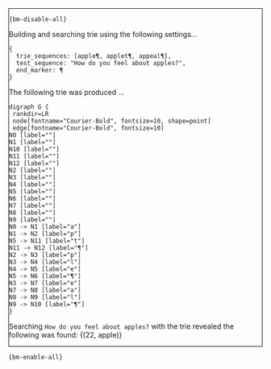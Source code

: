 <div style="border:1px solid black;">

`{bm-disable-all}`

Building and searching trie using the following settings...

```
{
  trie_sequences: [apple¶, applet¶, appeal¶],
  test_sequence: "How do you feel about apples?",
  end_marker: ¶
}

```


The following trie was produced ...

```{dot}
digraph G {
 rankdir=LR
 node[fontname="Courier-Bold", fontsize=10, shape=point]
 edge[fontname="Courier-Bold", fontsize=10]
N0 [label=""]
N1 [label=""]
N10 [label=""]
N11 [label=""]
N12 [label=""]
N2 [label=""]
N3 [label=""]
N4 [label=""]
N5 [label=""]
N6 [label=""]
N7 [label=""]
N8 [label=""]
N9 [label=""]
N0 -> N1 [label="a"]
N1 -> N2 [label="p"]
N5 -> N11 [label="t"]
N11 -> N12 [label="¶"]
N2 -> N3 [label="p"]
N3 -> N4 [label="l"]
N4 -> N5 [label="e"]
N5 -> N6 [label="¶"]
N3 -> N7 [label="e"]
N7 -> N8 [label="a"]
N8 -> N9 [label="l"]
N9 -> N10 [label="¶"]
}
```


Searching `How do you feel about apples?` with the trie revealed the following was found: {(22, apple)}
</div>

`{bm-enable-all}`

